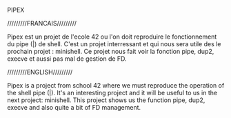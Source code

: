 PIPEX

/////////FRANCAIS/////////

Pipex est un projet de l'ecole 42 ou l'on doit reproduire le fonctionnement du pipe (|) de shell.
C'est un projet interressant et qui nous sera utile des le prochain projet : minishell.
Ce projet nous fait voir la fonction pipe, dup2, execve et aussi pas mal de gestion de FD.

/////////ENGLISH/////////

Pipex is a project from school 42 where we must reproduce the operation of the shell pipe (|).
It's an interesting project and it will be useful to us in the next project: minishell.
This project shows us the function pipe, dup2, execve and also quite a bit of FD management.
